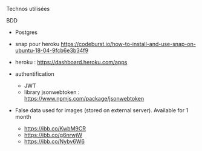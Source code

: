 Technos utilisées

BDD

- Postgres
- snap pour heroku https://codeburst.io/how-to-install-and-use-snap-on-ubuntu-18-04-9fcb6e3b34f9
- heroku : https://dashboard.heroku.com/apps
- authentification
  - JWT 
  - library jsonwebtoken : https://www.npmjs.com/package/jsonwebtoken


- False data used for images (stored on external server). Available for 1 month
  - https://ibb.co/KwbM9CR
  - https://ibb.co/g6nrwjW
  - https://ibb.co/Nybv6W6